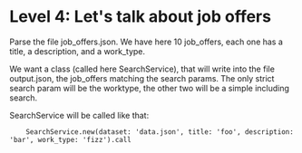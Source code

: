 # Level 4: Let's talk about job offers

Parse the file job_offers.json. We have here 10 job_offers, each one has a title, a description, and a work_type.

We want a class (called here SearchService), that will write into the file output.json, the job_offers matching the search params. The only strict search param will be the worktype, the other two will be a simple including search.

SearchService will be called like that:

```
	SearchService.new(dataset: 'data.json', title: 'foo', description: 'bar', work_type: 'fizz').call
